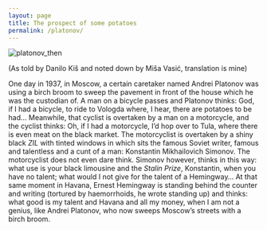 ```yaml
---
layout: page
title: The prospect of some potatoes
permalink: /platonov/
---
```


![platonov_then](/images/platonov.jpg)

(As told by Danilo Kiš and noted down by Miša Vasić, translation is mine)

One day in 1937, in Moscow, a certain caretaker named Andrei Platonov was using a birch broom to sweep the pavement in front of the house which he was the custodian of. A man on a bicycle passes and Platonov thinks: God, if I had a bicycle, to ride to Vologda where, I hear, there are potatoes to be had… Meanwhile, that cyclist is overtaken by a man on a motorcycle, and the cyclist thinks: Oh, if I had a motorcycle, I’d hop over to Tula, where there is even meat on the black market. The motorcyclist is overtaken by a shiny black _ZIL_ with tinted windows in which sits the famous Soviet writer, famous and talentless and a cunt of a man: Konstantin Mikhailovich Simonov. The motorcyclist does not even dare think. Simonov however, thinks in this way: what use is your black limousine and the _Stalin Prize_, Konstantin, when you have no talent; what would I not give for the talent of a Hemingway… At that same moment in Havana, Ernest Hemingway is standing behind the counter and writing (tortured by haemorrhoids, he wrote standing up) and thinks: what good is my talent and Havana and all my money, when I am not a genius, like Andrei Platonov, who now sweeps Moscow’s streets with a birch broom.
